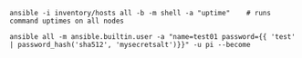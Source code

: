     ansible -i inventory/hosts all -b -m shell -a "uptime"    # runs command uptimes on all nodes

    ansible all -m ansible.builtin.user -a "name=test01 password={{ 'test' | password_hash('sha512', 'mysecretsalt')}}" -u pi --become
